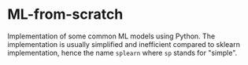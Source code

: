 # ML-from-scratch

Implementation of some common ML models using Python. 
The implementation is usually simplified and inefficient compared to sklearn implementation, hence the name `splearn` where `sp` stands for "simple".
